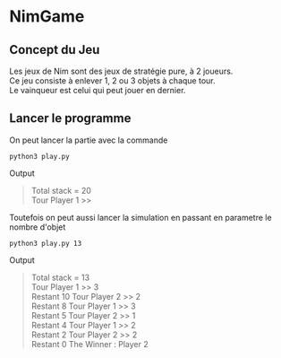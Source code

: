 # NimGame

## Concept du Jeu
Les jeux de Nim sont des jeux de stratégie pure, à 2 joueurs.\
Ce jeu consiste à enlever 1, 2 ou 3 objets à chaque tour.\
Le vainqueur est celui qui peut jouer en dernier.


## Lancer le programme
On peut lancer la partie avec la commande
```
python3 play.py
```

Output
> Total stack = 20\
> Tour Player 1 >> 

Toutefois on peut aussi lancer la simulation en passant en parametre le nombre d'objet
```
python3 play.py 13
```

Output
> Total stack = 13\
> Tour Player 1 >> 3\
> Restant 10 Tour Player 2 >> 2\
> Restant 8 Tour Player 1 >> 3\
> Restant 5 Tour Player 2 >> 1\
> Restant 4 Tour Player 1 >> 2\
> Restant 2 Tour Player 2 >> 2\
> Restant 0 The Winner : Player 2
